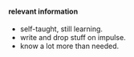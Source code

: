 #### relevant information
* self-taught, still learning.
* write and drop stuff on impulse.
* know a lot more than needed.
